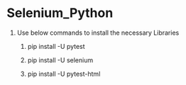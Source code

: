 # Selenium_Python

1. Use below commands to install the necessary Libraries

   1. pip install -U pytest
   
   2. pip install -U selenium
   
   3. pip install -U pytest-html

